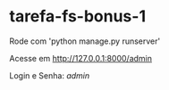 # tarefa-fs-bonus-1

Rode com 'python manage.py runserver'

Acesse em http://127.0.0.1:8000/admin

Login e Senha: *admin*